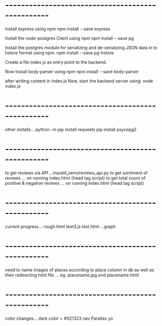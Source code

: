# -------------------------------------------------

Install express using npm
npm install --save express

Install the node-postgres Client using npm
npm install --save pg

Install the postgres module for serializing and de-serializing JSON data in to hstore format using npm.
npm install --save pg-hstore   

Create a file index.js as entry point to the backend.

Now Install body-parser using npm
npm install --save body-parser

after writing content in index.js
Now, start the backend server using:
node index.js

# -------------------------------------------------

other installs...
python -m pip install requests
pip install psycopg2


# -------------------------------------------------
to get reviews via API ...travelit_venv/reviews_api.py
to get sentiment of reviews ... on running index.html {head tag script}
to get total count of positive & negative reviews ... on running index.html {head tag script}

# -------------------------------------------------

current progress...
rough.html 
test3.js
test.html ...graph

# -------------------------------------------------

need to name images of places according to place column in db as well as their redirecting html file ... eg. placename.jpg and placename.html

# -------------------------------------------------

color changes...
dark color = #021323
nav
Parallax
yo